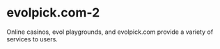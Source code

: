 # evolpick.com-2
 Online casinos, evol playgrounds, and evolpick.com provide a variety of services to users. 
